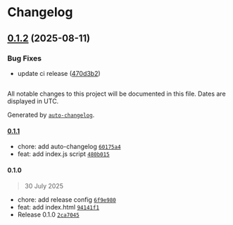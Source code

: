 # Changelog

## [0.1.2](https://github.com/elayu-goto/asphalt-react-examples/compare/0.1.1...0.1.2) (2025-08-11)

### Bug Fixes

* update ci release ([470d3b2](https://github.com/elayu-goto/asphalt-react-examples/commit/470d3b21af5273ade7a50fe6c90b667f9c4037aa))

##

All notable changes to this project will be documented in this file. Dates are displayed in UTC.

Generated by [`auto-changelog`](https://github.com/CookPete/auto-changelog).

#### [0.1.1](https://github.com/elayu-goto/asphalt-react-examples/compare/0.1.0...0.1.1)

- chore: add auto-changelog [`60175a4`](https://github.com/elayu-goto/asphalt-react-examples/commit/60175a404bf6372e78618265c6fd4bfa2426cfee)
- feat: add index.js script [`480b015`](https://github.com/elayu-goto/asphalt-react-examples/commit/480b015fdf782d95990fe5994036f9678eca0108)

#### 0.1.0

> 30 July 2025

- chore: add release config [`6f9e980`](https://github.com/elayu-goto/asphalt-react-examples/commit/6f9e9808666a69fce3ec2211f7a2f3a6c1ceeaeb)
- feat: add index.html [`94141f1`](https://github.com/elayu-goto/asphalt-react-examples/commit/94141f11a555431459613950679c5dcb39db5072)
- Release 0.1.0 [`2ca7045`](https://github.com/elayu-goto/asphalt-react-examples/commit/2ca7045282977c40d9e35b258e8aee3f6c509332)
